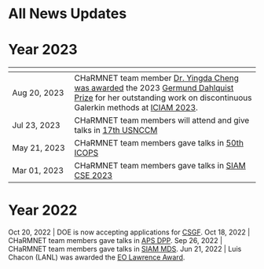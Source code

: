 # All News Updates

# Year 2023
<img width=400px, style="margin:-20px"> | |
--------------------|-----------------------------------------------------------------
Aug 20, 2023        | CHaRMNET team member [Dr. Yingda Cheng was awarded](https://sinews.siam.org/Details-Page/august-prize-spotlight#Cheng) the 2023 [Germund Dahlquist Prize](https://www.siam.org/prizes-recognition/major-prizes-lectures/detail/germund-dahlquist-prize?_ga=2.106379200.2974610.1694451651-2013064564.1684331401) for her outstanding work on discontinuous Galerkin methods at [ICIAM 2023](https://iciam2023.org/). 
Jul 23, 2023	    | CHaRMNET team members will attend and give talks in [17th USNCCM](https://www.usacm.org/index.php?option=com_jevents&task=icalrepeat.detail&evid=58&Itemid=115&year=2023&month=07&day=23&title=17th-us-national-congress-on-computational-mechanics&uid=b15383b96fc7e4c781329611608bb6ed)
May 21, 2023	    | CHaRMNET team members gave talks in [50th ICOPS](http://ece-events.unm.edu/icops2023/)
Mar 01, 2023	    | CHaRMNET team members gave talks in [SIAM CSE 2023](https://www.siam.org/conferences/cm/conference/cse23)

# Year 2022

Oct 20, 2022        | DOE is now accepting applications for  [CSGF](htpps://www.krellinst.org/csgf/).
Oct 18, 2022        | CHaRMNET team members gave talks in [APS DPP](https://engage.aps.org/dpp/meetings/annual-meeting).
Sep 26, 2022        | CHaRMNET team members gave talks in [SIAM MDS](https://www.siam.org/conferences/cm/conference/mds22).
Jun 21, 2022        | Luis Chacon (LANL) was awarded the [EO Lawrence Award](https://science.osti.gov/lawrence).
